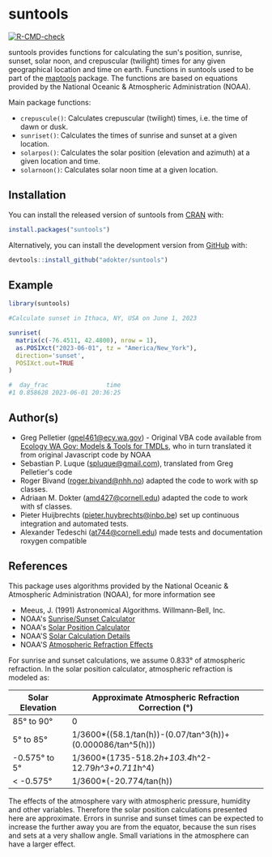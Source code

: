 
# suntools

<!-- badges: start -->
[![R-CMD-check](https://github.com/adokter/suntools/actions/workflows/R-CMD-check.yaml/badge.svg)](https://github.com/adokter/suntools/actions/workflows/R-CMD-check.yaml)
<!-- badges: end -->

suntools provides functions for calculating the sun's position, sunrise, sunset, solar noon, and crepuscular (twilight)
times for any given geographical location and time on earth. Functions in suntools used to be part 
of the [maptools](https://CRAN.R-project.org/package=maptools) package.
The functions are based on equations provided by the National Oceanic & Atmospheric Administration (NOAA).

Main package functions:
* `crepuscule()`: Calculates crepuscular (twilight) times, i.e. the time of dawn or dusk.
* `sunriset()`: Calculates the times of sunrise and sunset at a given location.
* `solarpos()`: Calculates the solar position (elevation and azimuth) at a given location and time.
* `solarnoon()`: Calculates solar noon time at a given location.

## Installation
You can install the released version of suntools from [CRAN](https://CRAN.R-project.org/) with:

``` r
install.packages("suntools")
```

Alternatively, you can install the development version from [GitHub](https://github.com/) with:

``` r
devtools::install_github("adokter/suntools")
```

## Example

``` r
library(suntools)

#Calculate sunset in Ithaca, NY, USA on June 1, 2023

sunriset(
  matrix(c(-76.4511, 42.4800), nrow = 1),
  as.POSIXct("2023-06-01", tz = "America/New_York"),
  direction='sunset',
  POSIXct.out=TRUE
)

#  day_frac                time
#1 0.858628 2023-06-01 20:36:25

```

## Author(s)

- Greg Pelletier ([gpel461@ecy.wa.gov](mailto:gpel461@ecy.wa.gov)) - Original VBA code available from [Ecology WA Gov: Models & Tools for TMDLs](https://ecology.wa.gov/Research-Data/Data-resources/Models-spreadsheets/Modeling-the-environment/Models-tools-for-TMDLs), who in turn translated it from original Javascript code by NOAA
- Sebastian P. Luque ([spluque@gmail.com](mailto:spluque@gmail.com)), translated from Greg Pelletier's code    
- Roger Bivand ([roger.bivand@nhh.no](mailto:roger.bivand@nhh.no)) adapted the code to work with sp classes.
- Adriaan M. Dokter ([amd427@cornell.edu](mailto:amd427@cornell.edu)) adapted the code to work with sf classes.
- Pieter Huijbrechts ([pieter.huybrechts@inbo.be](mailto:pieter.huybrechts@inbo.be)) set up continuous integration and automated tests.
- Alexander Tedeschi ([at744@cornell.edu](mailto:at744@cornell.edu)) made tests and documentation roxygen compatible

## References

This package uses algorithms provided by the National Oceanic & Atmospheric Administration (NOAA), for more information see

* Meeus, J. (1991) Astronomical Algorithms. Willmann-Bell, Inc.
* NOAA's [Sunrise/Sunset Calculator](https://gml.noaa.gov/grad/solcalc/sunrise.html)
* NOAA's [Solar Position Calculator](https://gml.noaa.gov/grad/solcalc/azel.html)
* NOAA'S [Solar Calculation Details](https://gml.noaa.gov/grad/solcalc/calcdetails.html)
* NOAA'S [Atmospheric Refraction Effects](https://gml.noaa.gov/grad/solcalc/calcdetails.html)

For sunrise and sunset calculations, we assume 0.833° of atmospheric refraction. In the solar position calculator, atmospheric refraction is modeled as:

Solar Elevation | Approximate Atmospheric Refraction Correction (°)
--- | ---
85° to 90° | 0
5° to 85° | 1/3600*((58.1/tan(h))-(0.07/tan^3(h))+(0.000086/tan^5(h)))
-0.575° to 5° | 1/3600*(1735-518.2*h+103.4*h^2-12.79*h^3+0.711*h^4)
< -0.575° | 1/3600*(-20.774/tan(h))

The effects of the atmosphere vary with atmospheric pressure, humidity and other variables. Therefore the solar position calculations presented here are approximate. Errors in sunrise and sunset times can be expected to increase the further away you are from the equator, because the sun rises and sets at a very shallow angle. Small variations in the atmosphere can have a larger effect.





